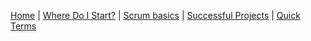 [Home](index) | [Where Do I Start?](where-do-we-start) | [Scrum basics](/scrum-basics) | [Successful Projects](successful-projects) | [Quick Terms](scrum_glossary)
